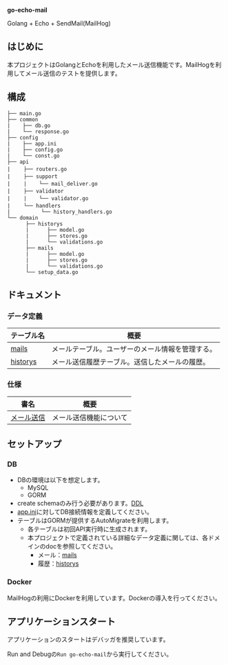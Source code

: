 **go-echo-mail**

Golang + Echo + SendMail(MailHog)

## はじめに
本プロジェクトはGolangとEchoを利用したメール送信機能です。MailHogを利用してメール送信のテストを提供します。

## 構成
```
├── main.go
├── common
|    ├── db.go
|    └── response.go
├── config
|    ├── app.ini
|    ├── config.go
|    └── const.go
├── api
| 　　├── routers.go
| 　　├── support
| 　　|    └── mail_deliver.go
| 　　├── validator
| 　　|    └── validator.go
| 　　└── handlers
|          └── history_handlers.go
└── domain
      ├── historys
      |      ├── model.go
      |      ├── stores.go
      |      └── validations.go
      ├── mails
      |      ├── model.go
      |      ├── stores.go
      |      └── validations.go
      └── setup_data.go
```
## ドキュメント
### データ定義
| テーブル名                                                                             | 概要                                             |
| -------------------------------------------------------------------------------------- | ------------------------------------------------ |
| [mails](https://github.com/chalmeal/go-echo-mail/blob/master/.doc/data/mails.md)       | メールテーブル。ユーザーのメール情報を管理する。 |
| [historys](https://github.com/chalmeal/go-echo-mail/blob/master/.doc/data/historys.md) | メール送信履歴テーブル。送信したメールの履歴。   |

### 仕様
| 書名           | 概要                   |
| -------------- | ---------------------- |
| [メール送信]() | メール送信機能について |

## セットアップ

### DB
* DBの環境は以下を想定します。
  * MySQL
  * GORM
* create schemaのみ行う必要があります。[DDL](.db/setup/ddl-create-chema.sql)
* [app.ini](config/app.ini)に対してDB接続情報を定義してください。
* テーブルはGORMが提供するAutoMigrateを利用します。
  * 各テーブルは初回API実行時に生成されます。
  * 本プロジェクトで定義されている詳細なデータ定義に関しては、各ドメインのdocを参照してください。
    * メール：[mails](https://github.com/chalmeal/go-echo-mail/blob/master/.doc/data/mails.md)
    * 履歴：[historys](https://github.com/chalmeal/go-echo-mail/blob/master/.doc/data/historys.md)

### Docker
MailHogの利用にDockerを利用しています。Dockerの導入を行ってください。

## アプリケーションスタート
アプリケーションのスタートはデバッガを推奨しています。

Run and Debugの`Run go-echo-mail`から実行してください。